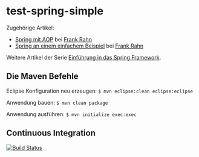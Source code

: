 test-spring-simple
==================

Zugehörige Artikel:
* [Spring mit AOP](https://www.frank-rahn.de/spring-mit-aop/?utm_source=github&utm_medium=readme&utm_campaign=test-spring-simple&utm_content=top "Spring mit AOP bei Frank W. Rahn") bei [Frank Rahn](https://www.frank-rahn.de/?utm_source=github&utm_medium=readme&utm_campaign=test-spring-simple&utm_content=top "Homepage von Frank Rahn")
* [Spring an einem einfachem Beispiel](https://www.frank-rahn.de/spring-einem-einfachem-beispiel/?utm_source=github&utm_medium=readme&utm_campaign=test-spring-simple&utm_content=top "Spring an einem einfachem Beispiel bei Frank Rahn") bei [Frank Rahn](https://www.frank-rahn.de/?utm_source=github&utm_medium=readme&utm_campaign=test-spring-simple&utm_content=top "Homepage von Frank Rahn")

Weitere Artikel der Serie [Einführung in das Spring Framework](https://www.frank-rahn.de/einfuehrung-spring-framework/?utm_source=github&utm_medium=readme&utm_campaign=test-spring-simple&utm_content=top "Einführung in das Spring Framework bei Frank Rahn").

Die Maven Befehle
-----------------

Eclipse Konfiguration neu erzeugen: `$ mvn eclipse:clean eclipse:eclipse`

Anwendung bauen: `$ mvn clean package`

Anwendung ausführen: `$ mvn initialize exec:exec`

Continuous Integration
----------------------
[![Build Status](https://travis-ci.org/frank-rahn/test-spring-simple.svg)](https://travis-ci.org/frank-rahn/test-spring-simple)
